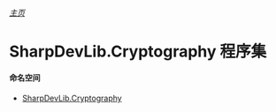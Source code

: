 ###### [主页](./Index.md "主页")

# SharpDevLib.Cryptography 程序集

#### 命名空间

* [SharpDevLib.Cryptography](./SharpDevLib.Cryptography.namespace.md "SharpDevLib.Cryptography")


